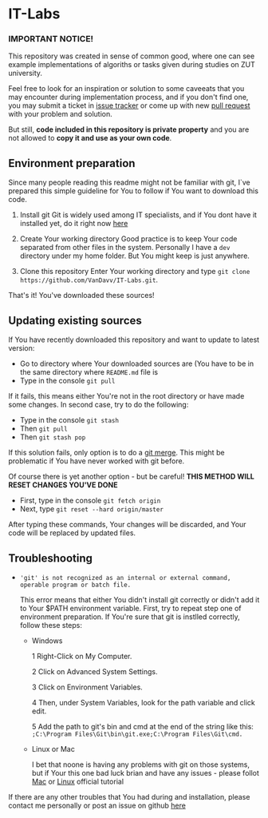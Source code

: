 # IT-Labs

### **IMPORTANT NOTICE**!
This repository was created in sense of common good,
where one can see example implementations of algoriths or tasks
given during studies on ZUT university.

Feel free to look for an inspiration or solution to some
caveeats that you may encounter during implementation process,
and if you don't find one, you may submit a ticket in [issue tracker](https://github.com/VanDavv/IT-Labs/issues/new)
or come up with new [pull request](https://github.com/VanDavv/IT-Labs/pulls) with your problem and solution.

But still, **code included in this repository is private property**
and you are not allowed to **copy it and use as your own code**.

## Environment preparation

Since many people reading this readme might not be familiar with git, I`ve prepared this simple guideline for You to follow if You want to download this code.

1) Install git
   Git is widely used among IT specialists, and if You dont have it installed yet, do it right now [here](https://git-scm.com/downloads)

2) Create Your working directory
   Good practice is to keep Your code separated from other files in the system. Personally I have a `dev` directory under my home folder. But You might keep is just anywhere.

3) Clone this repository
   Enter Your working directory and type `git clone https://github.com/VanDavv/IT-Labs.git`.

That's it! You've downloaded these sources!

## Updating existing sources

If You have recently downloaded this repository and want to update to latest version:

- Go to directory where Your downloaded sources are (You have to be in the same directory where `README.md` file is
- Type in the console `git pull`

If it fails, this means either You're not in the root directory or have made some changes. In second case, try to do the following:

- Type in the console `git stash`
- Then `git pull`
- Then `git stash pop`

If this solution fails, only option is to do a [git merge](https://help.github.com/articles/resolving-a-merge-conflict-from-the-command-line/). This might be problematic if You have never worked with git before.

Of course there is yet another option - but be careful! **THIS METHOD WILL RESET CHANGES YOU'VE DONE**

- First, type in the console `git fetch origin`
- Next, type `git reset --hard origin/master`

After typing these commands, Your changes will be discarded, and Your code will be replaced by updated files.

## Troubleshooting

- `'git' is not recognized as an internal or external command, operable program or batch file.`

   This error means that either You didn't install git correctly or didn't add it to Your $PATH environment variable.
   First, try to repeat step one of environment preparation. If You're sure that git is instlled correctly, follow these steps:

  - Windows

    1 Right-Click on My Computer.

    2 Click on Advanced System Settings.

    3 Click on Environment Variables.

    4 Then, under System Variables, look for the path variable and click edit.

    5 Add the path to git's bin and cmd at the end of the string like this: `;C:\Program Files\Git\bin\git.exe;C:\Program Files\Git\cmd.`

  - Linux or Mac

    I bet that noone is having any problems with git on those systems, but if Your this one bad luck brian and have any issues - please follot [Mac](https://www.atlassian.com/git/tutorials/install-git/mac-os-x) or [Linux](https://www.atlassian.com/git/tutorials/install-git/linux) official tutorial




If there are any other troubles that You had during and installation, please contact me personally or post an issue on github [here](https://github.com/VanDavv/IT-Labs/issues/new)

